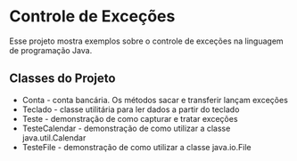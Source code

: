 # Controle de Exceções
Esse projeto mostra exemplos sobre o controle de exceções na linguagem de programação Java.

## Classes do Projeto
* Conta - conta bancária. Os métodos sacar e transferir lançam exceções
* Teclado - classe utilitária para ler dados a partir do teclado
* Teste - demonstração de como capturar e tratar exceções
* TesteCalendar - demonstração de como utilizar a classe java.util.Calendar
* TesteFile - demonstração de como utilizar a classe java.io.File

